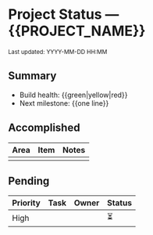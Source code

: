 # Project Status — {{PROJECT_NAME}}
<sub>Last updated: <!--STAMP-->YYYY-MM-DD HH:MM<!--/STAMP--></sub>

## Summary
- Build health: {{green|yellow|red}}
- Next milestone: {{one line}}

## Accomplished
| Area | Item | Notes |
|---|---|---|
|   |   |   |

## Pending
| Priority | Task | Owner | Status |
|---|---|---|---|
| High |   |   | ⏳ |